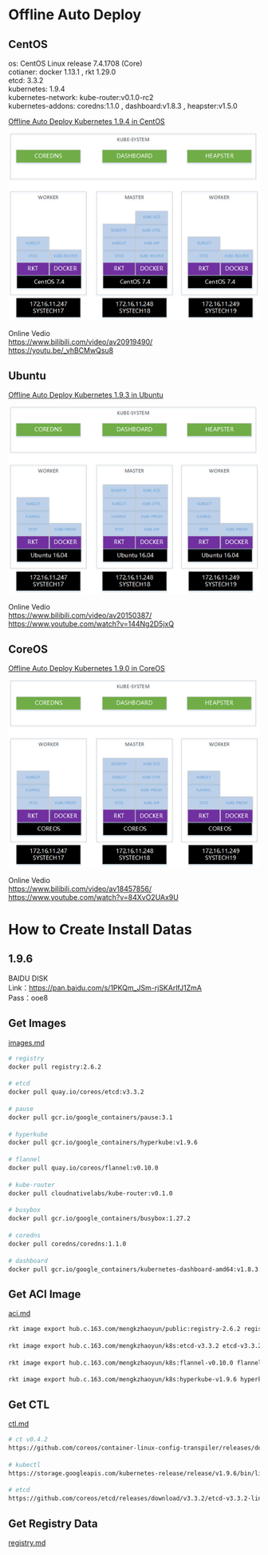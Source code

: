 # Offline Auto Deploy

## CentOS

os: CentOS Linux release 7.4.1708 (Core)<br>
cotianer: docker 1.13.1 , rkt 1.29.0<br>
etcd: 3.3.2<br>
kubernetes: 1.9.4<br>
kubernetes-network: kube-router:v0.1.0-rc2<br>
kubernetes-addons: coredns:1.1.0 , dashboard:v1.8.3 , heapster:v1.5.0

[Offline Auto Deploy Kubernetes 1.9.4 in CentOS](./docs/centos.md)

<img alt="Schema" src="docs/imgs/centos-schema.png">

Online Vedio<br>
https://www.bilibili.com/video/av20919490/<br>
https://youtu.be/_vhBCMwQsu8

## Ubuntu

[Offline Auto Deploy Kubernetes 1.9.3 in Ubuntu](./docs/ubuntu.md)

<img alt="Schema" src="docs/imgs/ubuntu-schema.png">

Online Vedio<br>
https://www.bilibili.com/video/av20150387/<br>
https://www.youtube.com/watch?v=144Ng2D5jxQ

## CoreOS

[Offline Auto Deploy Kubernetes 1.9.0 in CoreOS](./docs/coreos.md)

<img alt="Schema" src="docs/imgs/coreos-schema.png">

Online Vedio<br>
https://www.bilibili.com/video/av18457856/<br>
https://www.youtube.com/watch?v=84XvO2UAx9U

# How to Create Install Datas

## 1.9.6
BAIDU DISK <br>
Link：https://pan.baidu.com/s/1PKQm_JSm-rjSKArlfJ1ZmA <br>
Pass：ooe8

## Get Images

[images.md](./docs/installs/images_v1.9.6.md)
```bash
# registry
docker pull registry:2.6.2

# etcd
docker pull quay.io/coreos/etcd:v3.3.2

# pause
docker pull gcr.io/google_containers/pause:3.1

# hyperkube
docker pull gcr.io/google_containers/hyperkube:v1.9.6

# flannel
docker pull quay.io/coreos/flannel:v0.10.0

# kube-router
docker pull cloudnativelabs/kube-router:v0.1.0

# busybox
docker pull gcr.io/google_containers/busybox:1.27.2

# coredns
docker pull coredns/coredns:1.1.0

# dashboard
docker pull gcr.io/google_containers/kubernetes-dashboard-amd64:v1.8.3
```

## Get ACI Image

[aci.md](./docs/installs/aci_v1.9.6.md)

```bash
rkt image export hub.c.163.com/mengkzhaoyun/public:registry-2.6.2 registry-2.6.2.aci

rkt image export hub.c.163.com/mengkzhaoyun/k8s:etcd-v3.3.2 etcd-v3.3.2.aci

rkt image export hub.c.163.com/mengkzhaoyun/k8s:flannel-v0.10.0 flannel-v0.10.0.aci

rkt image export hub.c.163.com/mengkzhaoyun/k8s:hyperkube-v1.9.6 hyperkube-v1.9.6.aci
```

## Get CTL

[ctl.md](./docs/installs/ctl_v1.9.6.md)

```bash
# ct v0.4.2
https://github.com/coreos/container-linux-config-transpiler/releases/download/v0.4.2/ct-v0.4.2-x86_64-unknown-linux-gnu

# kubectl
https://storage.googleapis.com/kubernetes-release/release/v1.9.6/bin/linux/amd64/kubectl

# etcd
https://github.com/coreos/etcd/releases/download/v3.3.2/etcd-v3.3.2-linux-amd64.tar.gz
```

## Get Registry Data

[registry.md](./docs/installs/registry_v1.9.6.md)